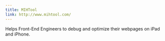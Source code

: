 ```yaml
---
title: MIHTool
link: http://www.mihtool.com/
---
```


Helps Front-End Engineers to debug and optimize their webpages on iPad and iPhone.
